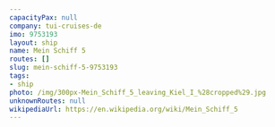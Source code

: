 ```yaml
---
capacityPax: null
company: tui-cruises-de
imo: 9753193
layout: ship
name: Mein Schiff 5
routes: []
slug: mein-schiff-5-9753193
tags:
- ship
photo: /img/300px-Mein_Schiff_5_leaving_Kiel_I_%28cropped%29.jpg
unknownRoutes: null
wikipediaUrl: https://en.wikipedia.org/wiki/Mein_Schiff_5
---
```

